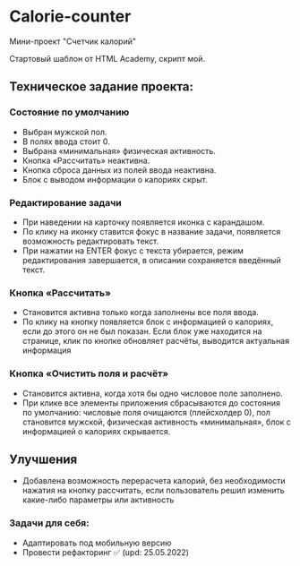 # Calorie-counter
Мини-проект "Счетчик калорий"

Стартовый шаблон от HTML Academy, скрипт мой.

## Техническое задание проекта: 

### Состояние по умолчанию
* Выбран мужской пол.
* В полях ввода стоит 0.
* Выбрана «минимальная» физическая активность.
* Кнопка «Рассчитать» неактивна.
* Кнопка сброса данных из полей ввода неактивна.
* Блок с выводом информации о калориях скрыт.

### Редактирование задачи
* При наведении на карточку появляется иконка с карандашом.
* По клику на иконку ставится фокус в название задачи, появляется возможность редактировать текст.
* При нажатии на ENTER фокус с текста убирается, режим редактирования завершается, в описании сохраняется введённый текст.

### Кнопка «Рассчитать»
* Становится активна только когда заполнены все поля ввода.
* По клику на кнопку появляется блок с информацией о калориях, если до этого он не был показан. Если блок уже находится на странице, клик по кнопке обновляет расчёты, выводится актуальная информация

### Кнопка «Очистить поля и расчёт»
* Становится активна, когда хотя бы одно числовое поле заполнено.
* При клике все элементы приложения сбрасываются до состояния по умолчанию: числовые поля очищаются (плейсхолдер 0), пол становится мужской, физическая активность «минимальная», блок с информацией о калориях скрывается.

## Улучшения
* Добавлена возможность перерасчета калорий, без необходимости нажатия на кнопку рассчитать, если пользователь решил изменить какие-либо параметры или активность

### Задачи для себя:
* Адаптировать под мобильную версию
* Провести рефакторинг ✅ (upd: 25.05.2022)